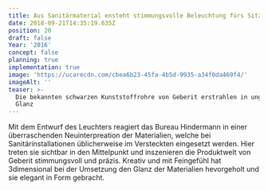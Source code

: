 ```yaml
---
title: Aus Sanitärmaterial ensteht stimmungsvolle Beleuchtung fürs Sitzungszimmer
date: 2018-09-21T14:35:19.635Z
position: 20
draft: false
Year: '2016'
concept: false
planning: true
implementation: true
image: 'https://ucarecdn.com/cbea6b23-45fa-4b5d-9935-a34f0da469f4/'
imageAlt: ''
teaser: >-
  Die bekannten schwarzen Kunststoffrohre von Geberit erstrahlen in ungewohntem
  Glanz
---
```

Mit dem Entwurf des Leuchters reagiert das Bureau Hindermann in einer überraschenden Neuinterpreation der Materialien, welche bei Sanitärinstallationen üblicherweise im Versteckten eingesetzt werden. Hier treten sie sichtbar in den Mittelpunkt und inszenieren die Produktwelt von Geberit stimmungsvoll und präzis. Kreativ und mit Feingefühl hat 3dimensional bei der Umsetzung den Glanz der Materialien hevorgeholt und sie elegant in Form gebracht.
